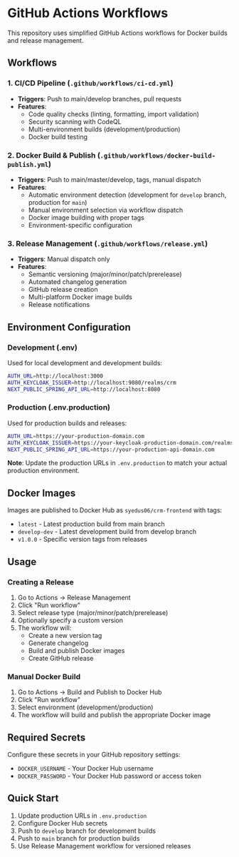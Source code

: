 # GitHub Actions Workflows

This repository uses simplified GitHub Actions workflows for Docker builds and
release management.

## Workflows

### 1. CI/CD Pipeline (`.github/workflows/ci-cd.yml`)

- **Triggers**: Push to main/develop branches, pull requests
- **Features**:
  - Code quality checks (linting, formatting, import validation)
  - Security scanning with CodeQL
  - Multi-environment builds (development/production)
  - Docker build testing

### 2. Docker Build & Publish (`.github/workflows/docker-build-publish.yml`)

- **Triggers**: Push to main/master/develop, tags, manual dispatch
- **Features**:
  - Automatic environment detection (development for `develop` branch,
    production for `main`)
  - Manual environment selection via workflow dispatch
  - Docker image building with proper tags
  - Environment-specific configuration

### 3. Release Management (`.github/workflows/release.yml`)

- **Triggers**: Manual dispatch only
- **Features**:
  - Semantic versioning (major/minor/patch/prerelease)
  - Automated changelog generation
  - GitHub release creation
  - Multi-platform Docker image builds
  - Release notifications

## Environment Configuration

### Development (.env)

Used for local development and development builds:

```bash
AUTH_URL=http://localhost:3000
AUTH_KEYCLOAK_ISSUER=http://localhost:9080/realms/crm
NEXT_PUBLIC_SPRING_API_URL=http://localhost:8080
```

### Production (.env.production)

Used for production builds and releases:

```bash
AUTH_URL=https://your-production-domain.com
AUTH_KEYCLOAK_ISSUER=https://your-keycloak-production-domain.com/realms/crm
NEXT_PUBLIC_SPRING_API_URL=https://your-production-api-domain.com
```

**Note**: Update the production URLs in `.env.production` to match your actual
production environment.

## Docker Images

Images are published to Docker Hub as `syedus06/crm-frontend` with tags:

- `latest` - Latest production build from main branch
- `develop-dev` - Latest development build from develop branch
- `v1.0.0` - Specific version tags from releases

## Usage

### Creating a Release

1. Go to Actions → Release Management
2. Click "Run workflow"
3. Select release type (major/minor/patch/prerelease)
4. Optionally specify a custom version
5. The workflow will:
   - Create a new version tag
   - Generate changelog
   - Build and publish Docker images
   - Create GitHub release

### Manual Docker Build

1. Go to Actions → Build and Publish to Docker Hub
2. Click "Run workflow"
3. Select environment (development/production)
4. The workflow will build and publish the appropriate Docker image

## Required Secrets

Configure these secrets in your GitHub repository settings:

- `DOCKER_USERNAME` - Your Docker Hub username
- `DOCKER_PASSWORD` - Your Docker Hub password or access token

## Quick Start

1. Update production URLs in `.env.production`
2. Configure Docker Hub secrets
3. Push to `develop` branch for development builds
4. Push to `main` branch for production builds
5. Use Release Management workflow for versioned releases

